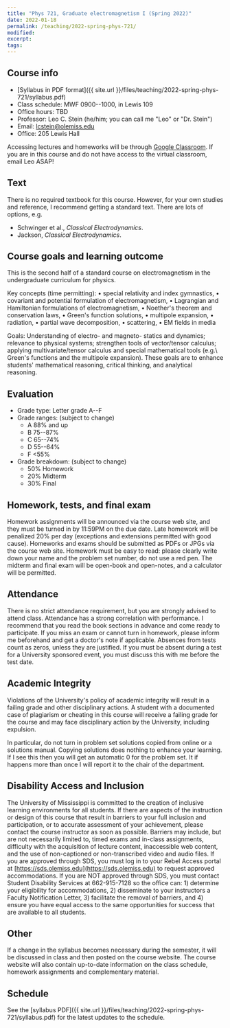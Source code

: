```yaml
---
title: "Phys 721, Graduate electromagnetism I (Spring 2022)"
date: 2022-01-18
permalink: /teaching/2022-spring-phys-721/
modified:
excerpt:
tags:
---
```


## Course info

* [Syllabus in PDF format]({{ site.url }}/files/teaching/2022-spring-phys-721/syllabus.pdf)
* Class schedule:  MWF 0900--1000, in Lewis 109
* Office hours:  TBD
* Professor: Leo C. Stein (he/him; you can call me "Leo" or "Dr. Stein")
* Email: [lcstein@olemiss.edu](mailto:lcstein@olemiss.edu)
* Office: 205 Lewis Hall

Accessing lectures and homeworks will be through [Google
Classroom](https://classroom.google.com/).  If you are in this course
and do not have access to the virtual classroom, email Leo ASAP!

## Text

There is no required textbook for this course. However, for your own
studies and reference, I recommend getting a standard text. There are
lots of options, e.g.
* Schwinger et al., _Classical Electrodynamics_.
* Jackson, _Classical Electrodynamics_.

## Course goals and learning outcome

This is the second half of a standard course on electromagnetism
in the undergraduate curriculum for physics.

Key concepts (time permitting):
• special relativity and index gymnastics,
• covariant and potential formulation of electromagnetism,
• Lagrangian and Hamiltonian formulations of electromagnetism,
• Noether's theorem and conservation laws,
• Green's function solutions,
• multipole expansion,
• radiation,
• partial wave decomposition,
• scattering,
• EM fields in media

Goals: Understanding of electro- and magneto- statics and dynamics;
relevance to physical systems; strengthen tools of vector/tensor
calculus; applying multivariate/tensor calculus and special
mathematical tools (e.g.\ Green's functions and the multipole
expansion).  These goals are to enhance students' mathematical
reasoning, critical thinking, and analytical reasoning.

## Evaluation

* Grade type: Letter grade A--F
* Grade ranges: (subject to change)
  - A 88% and up
  - B 75--87%
  - C 65--74%
  - D 55--64%
  - F <55%
* Grade breakdown: (subject to change)
  - 50% Homework
  - 20% Midterm
  - 30% Final

## Homework, tests, and final exam

Homework assignments will be announced via the course web site, and
they must be turned in by 11:59PM on the due date.  Late homework will be
penalized 20% per day (exceptions and extensions permitted with good
cause).  Homeworks and exams should be submitted as PDFs or JPGs via
the course web site.  Homework must be easy to read: please clearly
write down your name and the problem set number, do not use a red pen.
The midterm and final exam will be open-book and open-notes, and a
calculator will be permitted.

## Attendance

There is no strict attendance requirement, but you are strongly
advised to attend class.  Attendance has a strong correlation with
performance.  I recommend that you read the book sections in advance
and come ready to participate.
If you miss an exam or cannot turn in homework, please inform me
beforehand and get a doctor's note if applicable.  Absences from tests
count as zeros, unless they are justified.  If you must be absent
during a test for a University sponsored event, you must discuss this
with me before the test date.

## Academic Integrity

Violations of the University's policy of academic integrity will
result in a failing grade and other disciplinary actions.  A student
with a documented case of plagiarism or cheating in this course will
receive a failing grade for the course and may face disciplinary
action by the University, including expulsion.

In particular, do not turn in problem set solutions copied from online
or a solutions manual.  Copying solutions does nothing to enhance your
learning.  If I see this then you will get an automatic 0 for the
problem set.  It if happens more than once I will report it to the
chair of the department.

## Disability Access and Inclusion

The University of Mississippi is committed to the creation of
inclusive learning environments for all students.  If there are
aspects of the instruction or design of this course that result in
barriers to your full inclusion and participation, or to accurate
assessment of your achievement, please contact the course instructor
as soon as possible. Barriers may include, but are not necessarily
limited to, timed exams and in-class assignments, difficulty with the
acquisition of lecture content, inaccessible web content, and the use
of non-captioned or non-transcribed video and audio files.  If you are
approved through SDS, you must log in to your Rebel Access portal at
[https://sds.olemiss.edu](https://sds.olemiss.edu) to request approved accommodations.  If
you are NOT approved through SDS, you must contact Student Disability
Services at 662-915-7128 so the office can: 1) determine your
eligibility for accommodations, 2) disseminate to your instructors a
Faculty Notification Letter, 3) facilitate the removal of barriers,
and 4) ensure you have equal access to the same opportunities for
success that are available to all students.

## Other

If a change in the syllabus becomes necessary during the semester, it
will be discussed in class and then posted on the course website. The
course website will also contain up-to-date information on the class
schedule, homework assignments and complementary material.

## Schedule

See the [syllabus PDF]({{ site.url
}}/files/teaching/2022-spring-phys-721/syllabus.pdf) for the latest
updates to the schedule.
